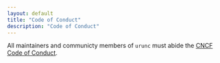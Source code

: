 ```yaml
---
layout: default
title: "Code of Conduct"
description: "Code of Conduct"
---
```


All maintainers and communicty members of `urunc` must abide the [CNCF Code of Conduct](https://github.com/cncf/foundation/blob/main/code-of-conduct.md).

